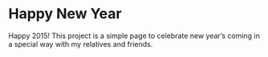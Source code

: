 Happy New Year
==============

Happy 2015! This project is a simple page to celebrate new year’s coming in a special way with my relatives and friends.
